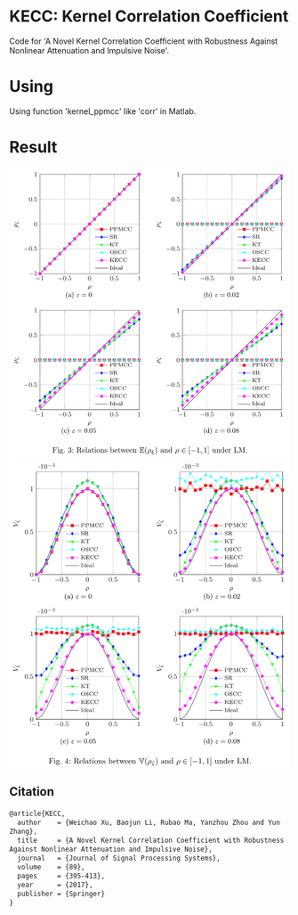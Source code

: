 # KECC: Kernel Correlation Coefficient
Code for 'A Novel Kernel Correlation Coefficient with Robustness Against Nonlinear Attenuation and Impulsive Noise'.

# Using
Using function 'kernel_ppmcc' like 'corr' in Matlab.

# Result
 ![image](Fig3.png)
 ![image](Fig4.png)

 ## Citation

```
@article{KECC,
  author    = {Weichao Xu, Baojun Li, Rubao Ma, Yanzhou Zhou and Yun Zhang},
  title     = {A Novel Kernel Correlation Coefficient with Robustness Against Nonlinear Attenuation and Impulsive Noise},
  journal   = {Journal of Signal Processing Systems}, 
  volume    = {89}, 
  pages     = {395-413},
  year      = {2017},
  publisher = {Springer}
}
```